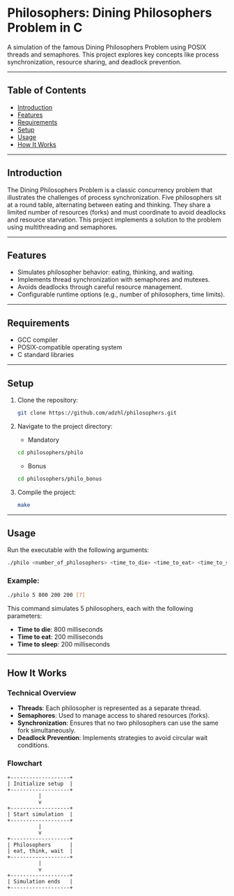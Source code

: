 # Philosophers: Dining Philosophers Problem in C

A simulation of the famous Dining Philosophers Problem using POSIX threads and semaphores. This project explores key concepts like process synchronization, resource sharing, and deadlock prevention.

---

## Table of Contents
- [Introduction](#introduction)
- [Features](#features)
- [Requirements](#requirements)
- [Setup](#setup)
- [Usage](#usage)
- [How It Works](#how-it-works)

---

## Introduction

The Dining Philosophers Problem is a classic concurrency problem that illustrates the challenges of process synchronization. Five philosophers sit at a round table, alternating between eating and thinking. They share a limited number of resources (forks) and must coordinate to avoid deadlocks and resource starvation. This project implements a solution to the problem using multithreading and semaphores.

---

## Features

- Simulates philosopher behavior: eating, thinking, and waiting.
- Implements thread synchronization with semaphores and mutexes.
- Avoids deadlocks through careful resource management.
- Configurable runtime options (e.g., number of philosophers, time limits).

---

## Requirements

- GCC compiler
- POSIX-compatible operating system
- C standard libraries

---

## Setup

1. Clone the repository:
   ```bash
   git clone https://github.com/adzhl/philosophers.git
   ```

2. Navigate to the project directory:

   - Mandatory
   ```bash
   cd philosophers/philo
   ```
   - Bonus
   ```bash
   cd philosophers/philo_bonus
   ```

3. Compile the project:
   ```bash
   make
   ```

---

## Usage

Run the executable with the following arguments:
```bash
./philo <number_of_philosophers> <time_to_die> <time_to_eat> <time_to_sleep> [number_of_times_each_philosopher_must_eat]
```

### Example:
```bash
./philo 5 800 200 200 [7]
```

This command simulates 5 philosophers, each with the following parameters:
- **Time to die**: 800 milliseconds
- **Time to eat**: 200 milliseconds
- **Time to sleep**: 200 milliseconds

---

## How It Works

### Technical Overview

- **Threads**: Each philosopher is represented as a separate thread.
- **Semaphores**: Used to manage access to shared resources (forks).
- **Synchronization**: Ensures that no two philosophers can use the same fork simultaneously.
- **Deadlock Prevention**: Implements strategies to avoid circular wait conditions.

### Flowchart
```
+-------------------+
| Initialize setup  |
+-------------------+
          |
          v
+-------------------+
| Start simulation  |
+-------------------+
          |
          v
+-------------------+
| Philosophers      |
| eat, think, wait  |
+-------------------+
          |
          v
+-------------------+
| Simulation ends   |
+-------------------+
```

